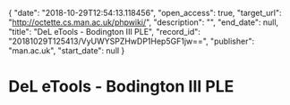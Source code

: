 {
  "date": "2018-10-29T12:54:13.118456", 
  "open_access": true, 
  "target_url": "http://octette.cs.man.ac.uk/phpwiki/", 
  "description": "", 
  "end_date": null, 
  "title": "DeL eTools - Bodington III PLE", 
  "record_id": "20181029T125413/VyUWYSPZHwDP1Hep5GF1jw==", 
  "publisher": "man.ac.uk", 
  "start_date": null
}

# DeL eTools - Bodington III PLE

